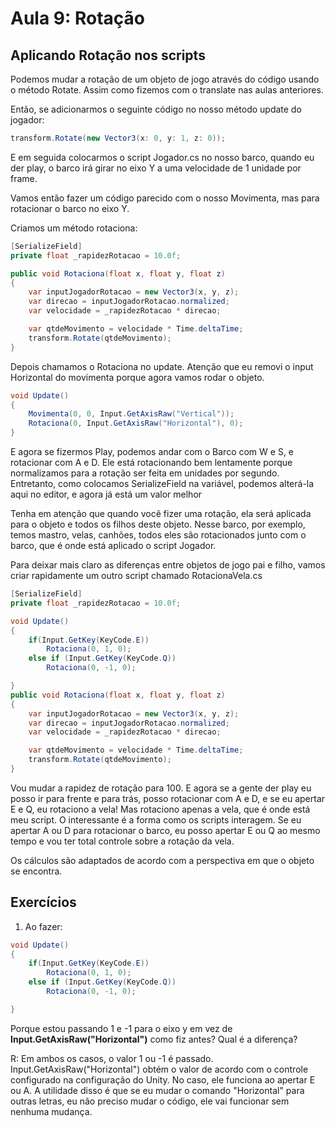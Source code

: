 # Aula 9: Rotação


## Aplicando Rotação nos scripts

Podemos mudar a rotação de um objeto de jogo através do código usando o método Rotate. Assim como fizemos com o translate nas aulas anteriores.

Então, se adicionarmos o seguinte código no nosso método update do jogador:

```cs
transform.Rotate(new Vector3(x: 0, y: 1, z: 0));
```

E em seguida colocarmos o script Jogador.cs no nosso barco, quando eu der play, o barco irá girar no eixo Y a uma velocidade de 1 unidade por frame.

Vamos então fazer um código parecido com o nosso Movimenta, mas para rotacionar o barco no eixo Y.

Criamos um método rotaciona:

```cs
[SerializeField]
private float _rapidezRotacao = 10.0f;

public void Rotaciona(float x, float y, float z)
{
    var inputJogadorRotacao = new Vector3(x, y, z);
    var direcao = inputJogadorRotacao.normalized;
    var velocidade = _rapidezRotacao * direcao;

    var qtdeMovimento = velocidade * Time.deltaTime;
    transform.Rotate(qtdeMovimento);
}
```

Depois chamamos o Rotaciona no update. Atenção que eu removi o input Horizontal do movimenta porque agora vamos rodar o objeto.

```cs
void Update()
{
    Movimenta(0, 0, Input.GetAxisRaw("Vertical"));
    Rotaciona(0, Input.GetAxisRaw("Horizontal"), 0);
}
```

E agora se fizermos Play, podemos andar com o Barco com W e S, e rotacionar com A e D. Ele está rotacionando bem lentamente porque normalizamos para a rotação ser feita em unidades por segundo.
Entretanto, como colocamos SerializeField na variável, podemos alterá-la aqui no editor, e agora já está um valor melhor

Tenha em atenção que quando você fizer uma rotação, ela será aplicada para o objeto e todos os filhos deste objeto. 
Nesse barco, por exemplo, temos mastro, velas, canhões, todos eles são rotacionados junto com o barco, que é onde está aplicado o script Jogador.

Para deixar mais claro as diferenças entre objetos de jogo pai e filho, vamos criar rapidamente um outro script chamado RotacionaVela.cs

```cs
[SerializeField]
private float _rapidezRotacao = 10.0f;

void Update()
{
    if(Input.GetKey(KeyCode.E))
        Rotaciona(0, 1, 0);
    else if (Input.GetKey(KeyCode.Q))
        Rotaciona(0, -1, 0);

}
public void Rotaciona(float x, float y, float z)
{
    var inputJogadorRotacao = new Vector3(x, y, z);
    var direcao = inputJogadorRotacao.normalized;
    var velocidade = _rapidezRotacao * direcao;

    var qtdeMovimento = velocidade * Time.deltaTime;
    transform.Rotate(qtdeMovimento);
}
```

Vou mudar a rapidez de rotação para 100. E agora se a gente der play eu posso ir para frente e para trás, posso rotacionar com A e D, e se eu apertar E e Q, eu rotaciono a vela!
Mas rotaciono apenas a vela, que é onde está meu script. O interessante é a forma como os scripts interagem. Se eu apertar A ou D para rotacionar o barco, eu posso apertar E ou Q ao mesmo tempo e vou ter total controle sobre a rotação da vela. 

Os cálculos são adaptados de acordo com a perspectiva em que o objeto se encontra.

## Exercícios

1. Ao fazer:

```cs
void Update()
{
    if(Input.GetKey(KeyCode.E))
        Rotaciona(0, 1, 0);
    else if (Input.GetKey(KeyCode.Q))
        Rotaciona(0, -1, 0);

}
```

Porque estou passando 1 e -1 para o eixo y em vez de **Input.GetAxisRaw("Horizontal")** como fiz antes? Qual é a diferença?

R: Em ambos os casos, o valor 1 ou -1 é passado. Input.GetAxisRaw("Horizontal") obtém o valor de acordo com o controle configurado na configuração do Unity.
No caso, ele funciona ao apertar E ou A. A utilidade disso é que se eu mudar o comando "Horizontal" para outras letras, eu não preciso mudar o código, ele vai funcionar sem nenhuma mudança.

